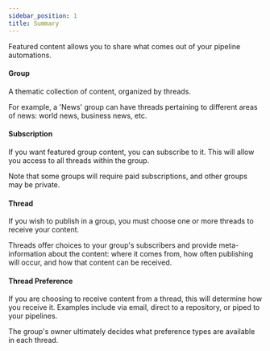 ```yaml
---
sidebar_position: 1
title: Summary
---
```


Featured content allows you to share what comes out of your pipeline automations.

#### Group

A thematic collection of content, organized by threads.

For example, a 'News' group can have threads pertaining to different areas of news: world news, business news, etc.

#### Subscription

If you want featured group content, you can subscribe to it. This will allow you access to all threads within the group.

Note that some groups will require paid subscriptions, and other groups may be private.

#### Thread

If you wish to publish in a group, you must choose one or more threads to receive your content.

Threads offer choices to your group's subscribers and provide meta-information about the content: where it comes from, how often publishing will occur, and how that content can be received.

#### Thread Preference

If you are choosing to receive content from a thread, this will determine how you receive it. Examples include via email, direct to a repository, or piped to your pipelines.

The group's owner ultimately decides what preference types are available in each thread.
